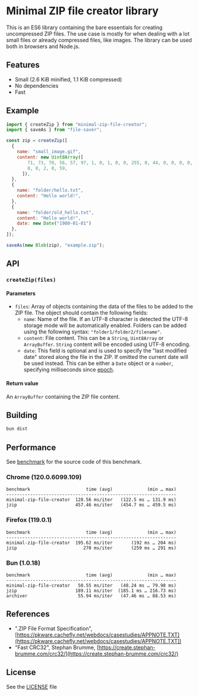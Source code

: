 # Minimal ZIP file creator library

This is an ES6 library containing the bare essentials for creating uncompressed ZIP files. The use case is mostly for when dealing with a lot small files or already compressed files, like images. The library can be used both in browsers and Node.js.

## Features

- Small (2.6 KiB minified, 1.1 KiB compressed)
- No dependencies
- Fast

## Example

```js
import { createZip } from "minimal-zip-file-creator";
import { saveAs } from "file-saver";

const zip = createZip([
  {
    name: "small_image.gif",
    content: new Uint8Array([
        71, 73, 70, 56, 57, 97, 1, 0, 1, 0, 0, 255, 0, 44, 0, 0, 0, 0, 1, 0, 1,
        0, 0, 2, 0, 59,
      ]),
  },
  {
    name: "folder/hello.txt",
    content: "Hello world!",
  },
  {
    name: "folder/old_hello.txt",
    content: "Hello world!",
    date: new Date("1980-01-01")
  },
]);

saveAs(new Blob(zip), "example.zip");
```

## API

### `createZip(files)`

#### Parameters

- `files`: Array of objects containing the data of the files to be added to the ZIP file. The object should contain the following fields:
  - `name`: Name of the file. If an UTF-8 character is detected the UTF-8 storage mode will be automatically enabled. Folders can be added using the following syntax: `"folder1/folder2/filename"`.
  - `content`: File content. This can be a `String`, `Uint8Array` or `ArrayBuffer`. `String` content will be encoded using UTF-8 encoding.
  - `date`: This field is optional and is used to specify the "last modified date" stored along the file in the ZIP. If omitted the current date will be used instead. This can be either a `Date` object or a `number`, specifying milliseconds since [epoch](https://developer.mozilla.org/en-US/docs/Glossary/Unix_time).

#### Return value

An `ArrayBuffer` containing the ZIP file content.

## Building

```sh
bun dist
```

## Performance

See [benchmark](./benchmark) for the source code of this benchmark.

### Chrome (120.0.6099.109)

```
benchmark                     time (avg)             (min … max)
----------------------------------------------------------------
minimal-zip-file-creator  128.56 ms/iter   (122.5 ms … 131.9 ms)
jzip                      457.46 ms/iter   (454.7 ms … 459.5 ms)
```

### Firefox (119.0.1)

```
benchmark                     time (avg)             (min … max)
----------------------------------------------------------------
minimal-zip-file-creator  195.62 ms/iter       (192 ms … 204 ms)
jzip                         270 ms/iter       (259 ms … 291 ms)

```

### Bun (1.0.18)

```
benchmark                     time (avg)             (min … max)
----------------------------------------------------------------
minimal-zip-file-creator   50.55 ms/iter   (48.24 ms … 79.98 ms)
jzip                      189.11 ms/iter  (185.1 ms … 216.73 ms)
archiver                   55.94 ms/iter   (47.46 ms … 88.53 ms)
```

## References

- ".ZIP File Format Specification", [https://pkware.cachefly.net/webdocs/casestudies/APPNOTE.TXT](https://pkware.cachefly.net/webdocs/casestudies/APPNOTE.TXT])
- "Fast CRC32", Stephan Brumme, [https://create.stephan-brumme.com/crc32/](https://create.stephan-brumme.com/crc32/)

## License

See the [LICENSE](LICENSE) file
